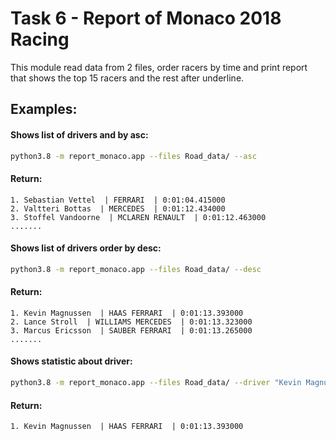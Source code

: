 # Task 6 - Report of Monaco 2018 Racing
This module read data from 2 files, order racers by time and print report that shows the top 15 racers and the rest after underline.
## Examples:
#### Shows list of drivers and by asc:
```bash
python3.8 -m report_monaco.app --files Road_data/ --asc
```
#### Return:
```
1. Sebastian Vettel  | FERRARI  | 0:01:04.415000
2. Valtteri Bottas  | MERCEDES  | 0:01:12.434000
3. Stoffel Vandoorne  | MCLAREN RENAULT  | 0:01:12.463000
.......
```
#### Shows list of drivers order by desc:
```bash
python3.8 -m report_monaco.app --files Road_data/ --desc
```
#### Return:
```
1. Kevin Magnussen  | HAAS FERRARI  | 0:01:13.393000
2. Lance Stroll  | WILLIAMS MERCEDES  | 0:01:13.323000
3. Marcus Ericsson  | SAUBER FERRARI  | 0:01:13.265000
.......
```

#### Shows statistic about driver:
```bash
python3.8 -m report_monaco.app --files Road_data/ --driver "Kevin Magnussen"
```
#### Return:
```
1. Kevin Magnussen  | HAAS FERRARI  | 0:01:13.393000
```